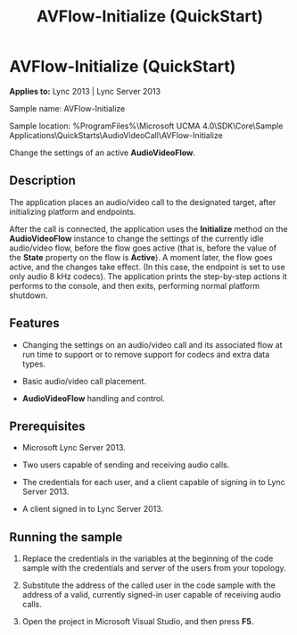 ﻿---
title: AVFlow-Initialize (QuickStart)
TOCTitle: AVFlow-Initialize (QuickStart)
ms:assetid: 2e489f3a-14ab-4632-99c2-94da0b12827e
ms:mtpsurl: https://msdn.microsoft.com/library/Dn466140(v=office.15)
ms:contentKeyID: 57103465
ms.date: 07/25/2014
mtps_version: v=office.15
---

# AVFlow-Initialize (QuickStart)


**Applies to:** Lync 2013 | Lync Server 2013



Sample name: AVFlow-Initialize

Sample location: %ProgramFiles%\\Microsoft UCMA 4.0\\SDK\\Core\\Sample Applications\\QuickStarts\\AudioVideoCall\\AVFlow-Initialize

Change the settings of an active **AudioVideoFlow**.

## Description

The application places an audio/video call to the designated target, after initializing platform and endpoints.

After the call is connected, the application uses the **Initialize** method on the **AudioVideoFlow** instance to change the settings of the currently idle audio/video flow, before the flow goes active (that is, before the value of the **State** property on the flow is **Active**). A moment later, the flow goes active, and the changes take effect. (In this case, the endpoint is set to use only audio 8 kHz codecs). The application prints the step-by-step actions it performs to the console, and then exits, performing normal platform shutdown.

## Features

  - Changing the settings on an audio/video call and its associated flow at run time to support or to remove support for codecs and extra data types.

  - Basic audio/video call placement.

  - **AudioVideoFlow** handling and control.

## Prerequisites

  - Microsoft Lync Server 2013.

  - Two users capable of sending and receiving audio calls.

  - The credentials for each user, and a client capable of signing in to Lync Server 2013.

  - A client signed in to Lync Server 2013.

## Running the sample

1.  Replace the credentials in the variables at the beginning of the code sample with the credentials and server of the users from your topology.

2.  Substitute the address of the called user in the code sample with the address of a valid, currently signed-in user capable of receiving audio calls.

3.  Open the project in Microsoft Visual Studio, and then press **F5**.

